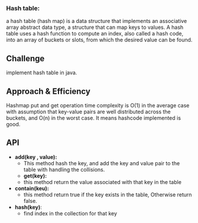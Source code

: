 ### Hash table:

a hash table (hash map) is a data structure that implements an associative array abstract data type, a structure that can map keys to values. A hash table uses a hash function to compute an index, also called a hash code, into an array of buckets or slots, from which the desired value can be found.


## Challenge
<!-- Description of the challenge -->
implement hash table in java.

## Approach & Efficiency
<!-- What approach did you take? Why? What is the Big O space/time for this approach? -->
Hashmap put and get operation time complexity is O(1)  in the average case with assumption that key-value pairs are well distributed across the buckets, and O(n) in the worst case. It means hashcode implemented is good.

## API
<!-- Description of each method publicly available in each of your hashtable -->

- **add(key , value):**
  - This method hash the key, and add the key and value pair to the table with handling the collisions.
  - **get(key):**
  - this method return the value associated with that key in the table
- **contain(keu):**
    - this method return true if the key exists in the table, Otherwise return false.
- **hash(key)**:
  - find index in the collection for that key

